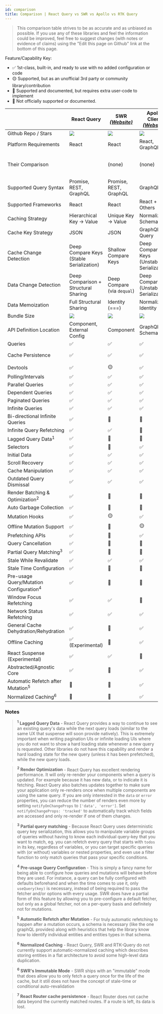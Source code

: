 ```yaml
---
id: comparison
title: Comparison | React Query vs SWR vs Apollo vs RTK Query
---
```


> This comparison table strives to be as accurate and as unbiased as possible. If you use any of these libraries and feel the information could be improved, feel free to suggest changes (with notes or evidence of claims) using the "Edit this page on Github" link at the bottom of this page.

Feature/Capability Key:

- ✅ 1st-class, built-in, and ready to use with no added configuration or code
- 🟡 Supported, but as an unofficial 3rd party or community library/contribution
- 🔶 Supported and documented, but requires extra user-code to implement
- 🛑 Not officially supported or documented.

|                                                    | React Query                              | SWR [_(Website)_][swr]      | Apollo Client [_(Website)_][apollo]        | RTK-Query [_(Website)_][rtk-query]   | React Router [_(Website)_][react-router]                                  |
| -------------------------------------------------- | ---------------------------------------- | --------------------------- | ------------------------------------------ | ------------------------------------ | ------------------------------------------------------------------------- |
| Github Repo / Stars                                | [![][stars-react-query]][gh-react-query] | [![][stars-swr]][gh-swr]    | [![][stars-apollo]][gh-apollo]             | [![][stars-rtk-query]][gh-rtk-query] | [![][stars-react-router]][gh-react-router]                                |
| Platform Requirements                              | React                                    | React                       | React, GraphQL                             | Redux                                | React                                                                     |
| Their Comparison                                   |                                          | (none)                      | (none)                                     | [Comparison][rtk-query-comparison]   | [Comparison][react-router-comparison]                                     |
| Supported Query Syntax                             | Promise, REST, GraphQL                   | Promise, REST, GraphQL      | GraphQL                                    | Promise, REST, GraphQL               | Promise, REST, GraphQL                                                    |
| Supported Frameworks                               | React                                    | React                       | React + Others                             | Any                                  | React                                                                     |
| Caching Strategy                                   | Hierarchical Key -> Value                | Unique Key -> Value         | Normalized Schema                          | Unique Key -> Value                  | Nested Route -> value                                                     |
| Cache Key Strategy                                 | JSON                                     | JSON                        | GraphQL Query                              | JSON                                 | Route Path                                                                |
| Cache Change Detection                             | Deep Compare Keys (Stable Serialization) | Shallow Compare Keys        | Deep Compare Keys (Unstable Serialization) | Key Referential Equality (===)       | Route Change                                                              |
| Data Change Detection                              | Deep Comparison + Structural Sharing     | Deep Compare (via `dequal`) | Deep Compare (Unstable Serialization)      | Key Referential Equality (===)       | Loader Run                                                                |
| Data Memoization                                   | Full Structural Sharing                  | Identity (===)              | Normalized Identity                        | Identity (===)                       | Identity (===)                                                            |
| Bundle Size                                        | [![][bp-react-query]][bpl-react-query]   | [![][bp-swr]][bpl-swr]      | [![][bp-apollo]][bpl-apollo]               | [![][bp-rtk-query]][bpl-rtk-query]   | [![][bp-react-router]][bpl-react-router] + [![][bp-history]][bpl-history] |
| API Definition Location                            | Component, External Config               | Component                   | GraphQL Schema                             | External Config                      | Route Tree Configuration                                                  |
| Queries                                            | ✅                                       | ✅                          | ✅                                         | ✅                                   | ✅                                                                        |
| Cache Persistence                                  | ✅                                       | ✅                          | ✅                                         | ✅                                   | 🛑 Active Routes Only <sup>7</sup>                                        |
| Devtools                                           | ✅                                       | 🟡                          | ✅                                         | ✅                                   | 🛑                                                                        |
| Polling/Intervals                                  | ✅                                       | ✅                          | ✅                                         | ✅                                   | 🛑                                                                        |
| Parallel Queries                                   | ✅                                       | ✅                          | ✅                                         | ✅                                   | ✅                                                                        |
| Dependent Queries                                  | ✅                                       | ✅                          | ✅                                         | ✅                                   | ✅                                                                        |
| Paginated Queries                                  | ✅                                       | ✅                          | ✅                                         | ✅                                   | ✅                                                                        |
| Infinite Queries                                   | ✅                                       | ✅                          | ✅                                         | 🛑                                   | 🛑                                                                        |
| Bi-directional Infinite Queries                    | ✅                                       | 🔶                          | 🔶                                         | 🛑                                   | 🛑                                                                        |
| Infinite Query Refetching                          | ✅                                       | ✅                          | 🛑                                         | 🛑                                   | 🛑                                                                        |
| Lagged Query Data<sup>1</sup>                      | ✅                                       | 🔶                          | 🛑                                         | ✅                                   | ✅                                                                        |
| Selectors                                          | ✅                                       | 🛑                          | ✅                                         | ✅                                   | N/A                                                                       |
| Initial Data                                       | ✅                                       | ✅                          | ✅                                         | ✅                                   | ✅                                                                        |
| Scroll Recovery                                    | ✅                                       | ✅                          | ✅                                         | ✅                                   | ✅                                                                        |
| Cache Manipulation                                 | ✅                                       | ✅                          | ✅                                         | ✅                                   | 🛑                                                                        |
| Outdated Query Dismissal                           | ✅                                       | ✅                          | ✅                                         | ✅                                   | ✅                                                                        |
| Render Batching & Optimization<sup>2</sup>         | ✅                                       | 🛑                          | 🛑                                         | ✅                                   | ✅                                                                        |
| Auto Garbage Collection                            | ✅                                       | 🛑                          | 🛑                                         | ✅                                   | N/A                                                                       |
| Mutation Hooks                                     | ✅                                       | 🟡                          | ✅                                         | ✅                                   | ✅                                                                        |
| Offline Mutation Support                           | ✅                                       | 🛑                          | 🟡                                         | 🛑                                   | 🛑                                                                        |
| Prefetching APIs                                   | ✅                                       | 🔶                          | ✅                                         | ✅                                   | ✅                                                                        |
| Query Cancellation                                 | ✅                                       | 🛑                          | 🛑                                         | 🛑                                   | ✅                                                                        |
| Partial Query Matching<sup>3</sup>                 | ✅                                       | 🛑                          | 🛑                                         | ✅                                   | N/A                                                                       |
| Stale While Revalidate                             | ✅                                       | ✅                          | ✅                                         | ✅                                   | 🛑                                                                        |
| Stale Time Configuration                           | ✅                                       | 🛑                          | 🛑                                         | ✅                                   | 🛑                                                                        |
| Pre-usage Query/Mutation Configuration<sup>4</sup> | ✅                                       | 🛑                          | 🛑                                         | ✅                                   | ✅                                                                        |
| Window Focus Refetching                            | ✅                                       | ✅                          | 🛑                                         | 🔶                                   | 🛑                                                                        |
| Network Status Refetching                          | ✅                                       | ✅                          | ✅                                         | 🔶                                   | 🛑                                                                        |
| General Cache Dehydration/Rehydration              | ✅                                       | 🛑                          | ✅                                         | ✅                                   | ✅                                                                        |
| Offline Caching                                    | ✅ (Experimental)                        | 🛑                          | ✅                                         | 🔶                                   | 🛑                                                                        |
| React Suspense (Experimental)                      | ✅                                       | ✅                          | 🛑                                         | 🛑                                   | ✅                                                                        |
| Abstracted/Agnostic Core                           | ✅                                       | 🛑                          | ✅                                         | ✅                                   | 🛑                                                                        |
| Automatic Refetch after Mutation<sup>5</sup>       | 🔶                                       | 🔶                          | ✅                                         | ✅                                   | ✅                                                                        |
| Normalized Caching<sup>6</sup>                     | 🛑                                       | 🛑                          | ✅                                         | 🛑                                   | 🛑                                                                        |

### Notes

> **<sup>1</sup> Lagged Query Data** - React Query provides a way to continue to see an existing query's data while the next query loads (similar to the same UX that suspense will soon provide natively). This is extremely important when writing pagination UIs or infinite loading UIs where you do not want to show a hard loading state whenever a new query is requested. Other libraries do not have this capability and render a hard loading state for the new query (unless it has been prefetched), while the new query loads.

> **<sup>2</sup> Render Optimization** - React Query has excellent rendering performance. It will only re-render your components when a query is updated. For example because it has new data, or to indicate it is fetching. React Query also batches updates together to make sure your application only re-renders once when multiple components are using the same query. If you are only interested in the `data` or `error` properties, you can reduce the number of renders even more by setting `notifyOnChangeProps` to `['data', 'error']`. Set `notifyOnChangeProps: 'tracked'` to automatically track which fields are accessed and only re-render if one of them changes.

> **<sup>3</sup> Partial query matching** - Because React Query uses deterministic query key serialization, this allows you to manipulate variable groups of queries without having to know each individual query-key that you want to match, eg. you can refetch every query that starts with `todos` in its key, regardless of variables, or you can target specific queries with (or without) variables or nested properties, and even use a filter function to only match queries that pass your specific conditions.

> **<sup>4</sup> Pre-usage Query Configuration** - This is simply a fancy name for being able to configure how queries and mutations will behave before they are used. For instance, a query can be fully configured with defaults beforehand and when the time comes to use it, only `useQuery(key)` is necessary, instead of being required to pass the fetcher and/or options with every usage. SWR does have a partial form of this feature by allowing you to pre-configure a default fetcher, but only as a global fetcher, not on a per-query basis and definitely not for mutations.

> **<sup>5</sup> Automatic Refetch after Mutation** - For truly automatic refetching to happen after a mutation occurs, a schema is necessary (like the one graphQL provides) along with heuristics that help the library know how to identify individual entities and entities types in that schema.

> **<sup>6</sup> Normalized Caching** - React Query, SWR and RTK-Query do not currently support automatic-normalized caching which describes storing entities in a flat architecture to avoid some high-level data duplication.

> **<sup>6</sup> SWR's Immutable Mode** - SWR ships with an "immutable" mode that does allow you to only fetch a query once for the life of the cache, but it still does not have the concept of stale-time or conditional auto-revalidation

> **<sup>7</sup> React Router cache persistence** - React Router does not cache data beyond the currently matched routes. If a route is left, its data is lost.

<!-- -->

[bpl-react-query]: https://bundlephobia.com/result?p=react-query
[bp-react-query]: https://badgen.net/bundlephobia/minzip/react-query?label=💾
[gh-react-query]: https://github.com/tannerlinsley/react-query
[stars-react-query]: https://img.shields.io/github/stars/tannerlinsley/react-query?label=%F0%9F%8C%9F

<!-- -->

[swr]: https://github.com/vercel/swr
[bp-swr]: https://badgen.net/bundlephobia/minzip/swr?label=💾
[gh-swr]: https://github.com/vercel/swr
[stars-swr]: https://img.shields.io/github/stars/vercel/swr?label=%F0%9F%8C%9F
[bpl-swr]: https://bundlephobia.com/result?p=swr

<!-- -->

[apollo]: https://github.com/apollographql/apollo-client
[bp-apollo]: https://badgen.net/bundlephobia/minzip/@apollo/client?label=💾
[gh-apollo]: https://github.com/apollographql/apollo-client
[stars-apollo]: https://img.shields.io/github/stars/apollographql/apollo-client?label=%F0%9F%8C%9F
[bpl-apollo]: https://bundlephobia.com/result?p=@apollo/client

<!-- -->

[rtk-query]: https://redux-toolkit.js.org/rtk-query/overview
[rtk-query-comparison]: https://redux-toolkit.js.org/rtk-query/comparison
[bp-rtk]: https://badgen.net/bundlephobia/minzip/@reduxjs/toolkit?label=💾
[bp-rtk-query]: https://badgen.net/bundlephobia/minzip/@rtk-incubator/rtk-query?label=💾
[gh-rtk-query]: https://github.com/rtk-incubator/rtk-query
[stars-rtk-query]: https://img.shields.io/github/stars/rtk-incubator/rtk-query?label=%F0%9F%8C%9F
[bpl-rtk]: https://bundlephobia.com/result?p=@reduxjs/toolkit
[bpl-rtk-query]: https://bundlephobia.com/result?p=@rtk-incubator/rtk-query

 <!--  -->

[react-router]: https://github.com/remix-run/react-router
[bp-react-router]: https://badgen.net/bundlephobia/minzip/react-router-dom?label=💾
[gh-react-router]: https://github.com/remix-run/react-router
[stars-react-router]: https://img.shields.io/github/stars/remix-run/react-router?label=%F0%9F%8C%9F
[bpl-react-router]: https://bundlephobia.com/result?p=react-router-dom
[bp-history]: https://badgen.net/bundlephobia/minzip/history?label=💾
[bpl-history]: https://bundlephobia.com/result?p=history
